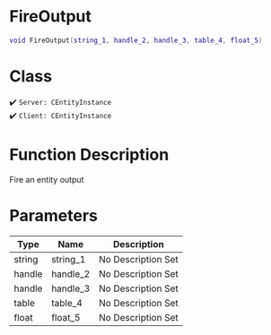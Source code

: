 # FireOutput
```lua
void FireOutput(string_1, handle_2, handle_3, table_4, float_5)
```
# Class
✔️ `Server: CEntityInstance`  
✔️ `Client: CEntityInstance`  

# Function Description
Fire an entity output
# Parameters
Type|Name|Description
--|--|--
string|string_1|No Description Set
handle|handle_2|No Description Set
handle|handle_3|No Description Set
table|table_4|No Description Set
float|float_5|No Description Set
